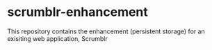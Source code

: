 # scrumblr-enhancement
This repository contains the enhancement (persistent storage) for an exisiting web application, Scrumblr
